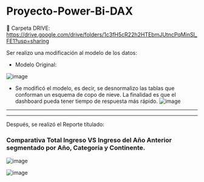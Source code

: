 # Proyecto-Power-Bi-DAX


:file_folder: Carpeta DRIVE: https://drive.google.com/drive/folders/1c3fH5cR22h2HTEbmJUtncPqMinSl_FE1?usp=sharing

Ser realizo una modificación al modelo de los datos:

* Modelo Original:

![image](https://github.com/user-attachments/assets/ec9a8267-b564-47d7-ab18-aa58494651de)

* Se modificó el modelo, es decir, se desnormalizo las tablas que conforman un esquema de copo de nieve. La finalidad es que el dashboard pueda tener tiempo de respuesta más rápido.
![image](https://github.com/user-attachments/assets/6063be91-6c52-49c7-abf2-76cfe47a98eb)

---
---
Después, se realizó el Reporte títulado: 

### **Comparativa Total Ingreso VS Ingreso del Año Anterior segmentado por Año, Categoría y Continente**.


![image](https://github.com/user-attachments/assets/e44c4925-4eb2-4a7d-bbf2-1eb36ed5ac4f)


![image](https://github.com/user-attachments/assets/8dbca439-a21c-470c-bd16-1435c72802bb)
